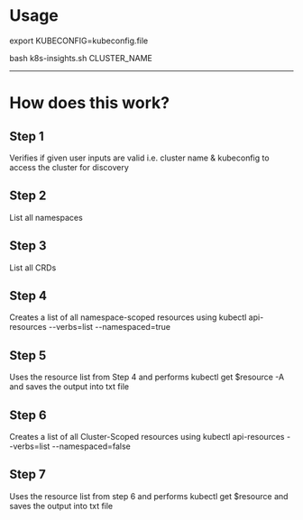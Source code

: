 # Usage

export KUBECONFIG=kubeconfig.file

bash k8s-insights.sh CLUSTER_NAME

---

# How does this work? 

## Step 1 

Verifies if given user inputs are valid i.e. cluster name & kubeconfig to access the cluster for discovery

## Step 2 

List all namespaces

## Step 3 

List all CRDs

## Step 4

Creates a list of all namespace-scoped resources using kubectl api-resources --verbs=list --namespaced=true

## Step 5

Uses the resource list from Step 4 and performs kubectl get $resource -A and saves the output into txt file

## Step 6

Creates a list of all Cluster-Scoped resources using kubectl api-resources --verbs=list --namespaced=false

## Step 7

Uses the resource list from step 6 and performs kubectl get $resource  and saves the output into txt file
